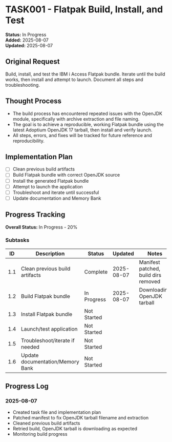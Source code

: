 # TASK001 - Flatpak Build, Install, and Test

**Status:** In Progress  
**Added:** 2025-08-07  
**Updated:** 2025-08-07

## Original Request
Build, install, and test the IBM i Access Flatpak bundle. Iterate until the build works, then install and attempt to launch. Document all steps and troubleshooting.

## Thought Process
- The build process has encountered repeated issues with the OpenJDK module, specifically with archive extraction and file naming.
- The goal is to achieve a reproducible, working Flatpak bundle using the latest Adoptium OpenJDK 17 tarball, then install and verify launch.
- All steps, errors, and fixes will be tracked for future reference and reproducibility.

## Implementation Plan
- [ ] Clean previous build artifacts
- [ ] Build Flatpak bundle with correct OpenJDK source
- [ ] Install the generated Flatpak bundle
- [ ] Attempt to launch the application
- [ ] Troubleshoot and iterate until successful
- [ ] Update documentation and Memory Bank

## Progress Tracking

**Overall Status:** In Progress - 20%

### Subtasks
| ID  | Description                        | Status       | Updated     | Notes |
|-----|------------------------------------|-------------|-------------|-------|
| 1.1 | Clean previous build artifacts      | Complete     | 2025-08-07  | Manifest patched, build dirs removed |
| 1.2 | Build Flatpak bundle                | In Progress  | 2025-08-07  | Downloading OpenJDK tarball |
| 1.3 | Install Flatpak bundle              | Not Started  |             | |
| 1.4 | Launch/test application             | Not Started  |             | |
| 1.5 | Troubleshoot/iterate if needed      | Not Started  |             | |
| 1.6 | Update documentation/Memory Bank    | Not Started  |             | |

## Progress Log
### 2025-08-07
- Created task file and implementation plan
- Patched manifest to fix OpenJDK tarball filename and extraction
- Cleaned previous build artifacts
- Retried build, OpenJDK tarball is downloading as expected
- Monitoring build progress
